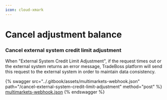 ```yaml
---
icon: cloud-xmark
---
```


# Cancel adjustment balance

### Cancel external system credit limit adjustment

When "External System Credit Limit Adjustment", if the request times out or the external system returns an error message, TradeBoss platform will send this request to the external system in order to maintain data consistency.



{% swagger src="../.gitbook/assets/multimarkets-webhook.json" path="/cancel-external-system-credit-limit-adjustment" method="post" %}
[multimarkets-webhook.json](../.gitbook/assets/multimarkets-webhook.json)
{% endswagger %}
